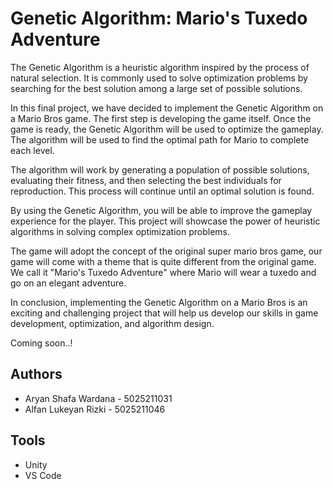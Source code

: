 # Genetic Algorithm: Mario's Tuxedo Adventure

The Genetic Algorithm is a heuristic algorithm inspired by the process of natural selection. It is commonly used to solve optimization problems by searching for the best solution among a large set of possible solutions.

In this final project, we have decided to implement the Genetic Algorithm on a Mario Bros game. The first step is developing the game itself. Once the game is ready, the Genetic Algorithm will be used to optimize the gameplay. The algorithm will be used to find the optimal path for Mario to complete each level.

The algorithm will work by generating a population of possible solutions, evaluating their fitness, and then selecting the best individuals for reproduction. This process will continue until an optimal solution is found.

By using the Genetic Algorithm, you will be able to improve the gameplay experience for the player. This project will showcase the power of heuristic algorithms in solving complex optimization problems.

The game will adopt the concept of the original super mario bros game, our game will come with a theme that is quite different from the original game. We call it "Mario's Tuxedo Adventure" where Mario will wear a tuxedo and go on an elegant adventure.

In conclusion, implementing the Genetic Algorithm on a Mario Bros is an exciting and challenging project that will help us develop our skills in game development, optimization, and algorithm design.

Coming soon..!

## Authors
- Aryan Shafa Wardana - 5025211031
- Alfan Lukeyan Rizki - 5025211046

## Tools 
- Unity
- VS Code